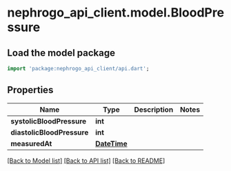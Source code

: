# nephrogo_api_client.model.BloodPressure

## Load the model package
```dart
import 'package:nephrogo_api_client/api.dart';
```

## Properties
Name | Type | Description | Notes
------------ | ------------- | ------------- | -------------
**systolicBloodPressure** | **int** |  | 
**diastolicBloodPressure** | **int** |  | 
**measuredAt** | [**DateTime**](DateTime.md) |  | 

[[Back to Model list]](../README.md#documentation-for-models) [[Back to API list]](../README.md#documentation-for-api-endpoints) [[Back to README]](../README.md)


